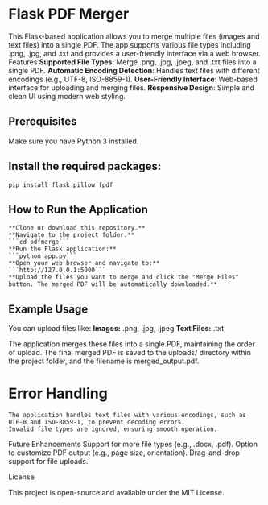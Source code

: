 # Flask PDF Merger

This Flask-based application allows you to merge multiple files (images and text files) into a single PDF. The app supports various file types including .png, .jpg, and .txt and provides a user-friendly interface via a web browser.
Features
    **Supported File Types**: Merge .png, .jpg, .jpeg, and .txt files into a single PDF.
    **Automatic Encoding Detection**: Handles text files with different encodings (e.g., UTF-8, ISO-8859-1).
    **User-Friendly Interface**: Web-based interface for uploading and merging files.
    **Responsive Design**: Simple and clean UI using modern web styling.

## Prerequisites

Make sure you have Python 3 installed.

## Install the required packages:
  ```pip install flask pillow fpdf```

## How to Run the Application
    **Clone or download this repository.**
    **Navigate to the project folder.**
    ```cd pdfmerge```
    **Run the Flask application:**
    ```python app.py```
    **Open your web browser and navigate to:**
    ```http://127.0.0.1:5000```
    **Upload the files you want to merge and click the "Merge Files" button. The merged PDF will be automatically downloaded.**

## Example Usage

You can upload files like:
    **Images:** .png, .jpg, .jpeg
    **Text Files:** .txt

The application merges these files into a single PDF, maintaining the order of upload.
The final merged PDF is saved to the uploads/ directory within the project folder, and the filename is merged_output.pdf.

# Error Handling
    The application handles text files with various encodings, such as UTF-8 and ISO-8859-1, to prevent decoding errors.
    Invalid file types are ignored, ensuring smooth operation.

Future Enhancements
    Support for more file types (e.g., .docx, .pdf).
    Option to customize PDF output (e.g., page size, orientation).
    Drag-and-drop support for file uploads.

License

This project is open-source and available under the MIT License.
